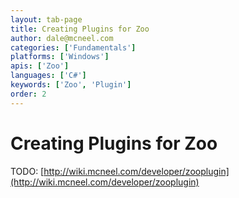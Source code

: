 ```yaml
---
layout: tab-page
title: Creating Plugins for Zoo
author: dale@mcneel.com
categories: ['Fundamentals']
platforms: ['Windows']
apis: ['Zoo']
languages: ['C#']
keywords: ['Zoo', 'Plugin']
order: 2
---
```


# Creating Plugins for Zoo

TODO: [http://wiki.mcneel.com/developer/zooplugin](http://wiki.mcneel.com/developer/zooplugin)
